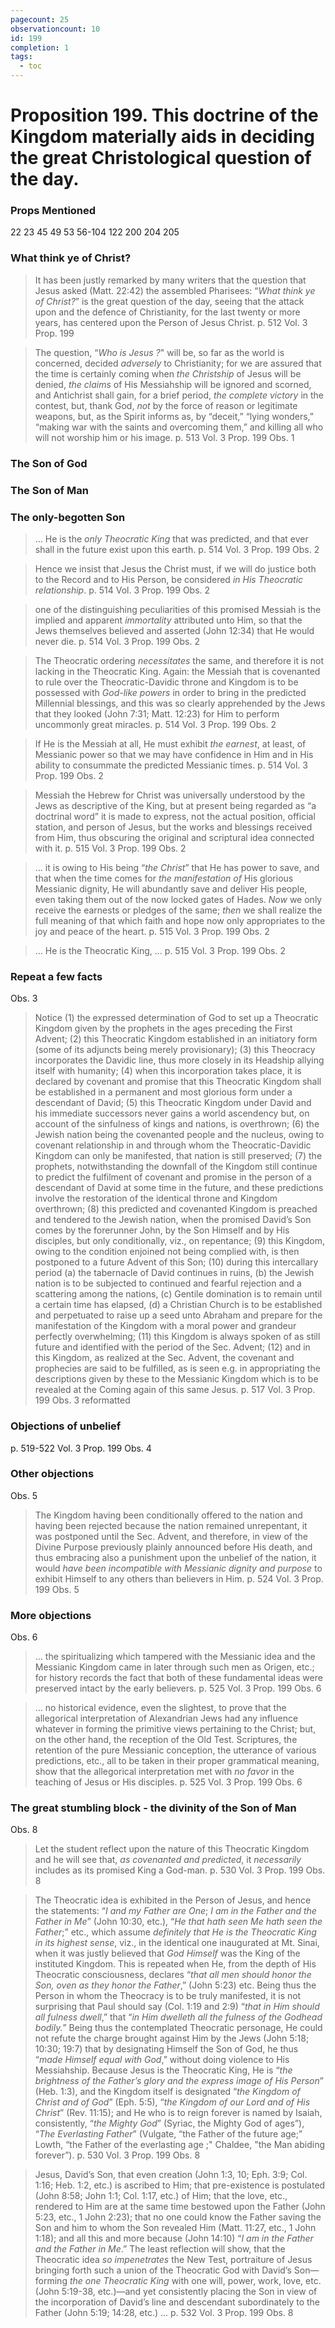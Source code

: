 ```yaml
---
pagecount: 25
observationcount: 10
id: 199
completion: 1
tags:
  - toc
---
```

# Proposition 199. This doctrine of the Kingdom materially aids in deciding the great Christological question of the day.

### Props Mentioned
22 23 45 49 53 56-104 122 200 204 205 
### What think ye of Christ?
>It has been justly remarked by many writers that the question that Jesus asked (Matt. 22:42) the assembled Pharisees: “*What think ye of Christ?*” is the great question of the day, seeing that the attack upon and the defence of Christianity, for the last twenty or more years, has centered upon the Person of Jesus Christ.
>p. 512 Vol. 3 Prop. 199

>The question, “*Who is Jesus ?*" will be, so far as the world is concerned, decided *adversely* to Christianity; for we are assured that the time is certainly coming when *the Christship* of Jesus will be denied, *the claims* of His Messiahship will be ignored and scorned, and Antichrist shall gain, for a brief period, *the complete victory* in the contest, but, thank God, *not* by the force of reason or legitimate weapons, but, as the Spirit informs as, by “deceit,” “lying wonders,” “making war with the saints and overcoming them,” and killing all who will not worship him or his image.
>p. 513 Vol. 3 Prop. 199 Obs. 1
### The Son of God
### The Son of Man
### The only-begotten Son
>... He is the *only Theocratic King* that was predicted, and that ever shall in the future exist upon this earth.
>p. 514 Vol. 3 Prop. 199 Obs. 2

>Hence we insist that Jesus the Christ must, if we will do justice both to the Record and to His Person, be considered *in His Theocratic relationship*.
>p. 514 Vol. 3 Prop. 199 Obs. 2

>one of the distinguishing peculiarities of this promised Messiah is the implied and apparent *immortality* attributed unto Him, so that the Jews themselves believed and asserted (John 12:34) that He would never die.
>p. 514 Vol. 3 Prop. 199 Obs. 2

>The Theocratic ordering *necessitates* the same, and therefore it is not lacking in the Theocratic King. Again: the Messiah that is covenanted to rule over the Theocratic-Davidic throne and Kingdom is to be possessed with *God-like powers* in order to bring in the predicted Millennial blessings, and this was so clearly apprehended by the Jews that they looked (John 7:31; Matt. 12:23) for Him to perform uncommonly great miracles.
>p. 514 Vol. 3 Prop. 199 Obs. 2

>If He is the Messiah at all, He must exhibit *the earnest*, at least, of Messianic power so that we may have confidence in Him and in His ability to consummate the predicted Messianic times.
>p. 514 Vol. 3 Prop. 199 Obs. 2

>Messiah the Hebrew for Christ was universally understood by the Jews as descriptive of the King, but at present being regarded as “a doctrinal word” it is made to express, not the actual position, official station, and person of Jesus, but the works and blessings received from Him, thus obscuring the original and scriptural idea connected with it.
>p. 515 Vol. 3 Prop. 199 Obs. 2

>... it is owing to His being “*the Christ*” that He has power to save, and that when the time comes for *the manifestation of* His glorious Messianic dignity, He will abundantly save and deliver His people, even taking them out of the now locked gates of Hades. *Now* we only receive the earnests or pledges of the same; *then* we shall realize the full meaning of that which faith and hope now only appropriates to the joy and peace of the heart.
>p. 515 Vol. 3 Prop. 199 Obs. 2

>... He is the Theocratic King, ...
>p. 515 Vol. 3 Prop. 199 Obs. 2
### Repeat a few facts
Obs. 3
>Notice 
>(1) the expressed determination of God to set up a Theocratic Kingdom given by the prophets in the ages preceding the First Advent; 
>(2) this Theocratic Kingdom established in an initiatory form (some of its adjuncts being merely provisionary); 
>(3) this Theocracy incorporates the Davidic line, thus more closely in its Headship allying itself with humanity; 
>(4) when this incorporation takes place, it is declared by covenant and promise that this Theocratic Kingdom shall be established in a permanent and most glorious form under a descendant of David; 
>(5) this Theocratic Kingdom under David and his immediate successors never gains a world ascendency but, on account of the sinfulness of kings and nations, is overthrown; 
>(6) the Jewish nation being the covenanted people and the nucleus, owing to covenant relationship in and through whom the Theocratic-Davidic Kingdom can only be manifested, that nation is still preserved; 
>(7) the prophets, notwithstanding the downfall of the Kingdom still continue to predict the fulfilment of covenant and promise in the person of a descendant of David at some time in the future, and these predictions involve the restoration of the identical throne and Kingdom overthrown; 
>(8) this predicted and covenanted Kingdom is preached and tendered to the Jewish nation, when the promised David’s Son comes by the forerunner John, by the Son Himself and by His disciples, but only conditionally, viz., on repentance; 
>(9) this Kingdom, owing to the condition enjoined not being complied with, is then postponed to a future Advent of this Son; 
>(10) during this intercallary period 
> (a) the tabernacle of David continues in ruins, 
> (b) the Jewish nation is to be subjected to continued and fearful rejection and a scattering among the nations, 
> (c) Gentile domination is to remain until a certain time has elapsed, 
> (d) a Christian Church is to be established and perpetuated to raise up a seed unto Abraham and prepare for the manifestation of the Kingdom with a moral power and grandeur perfectly overwhelming; 
>(11) this Kingdom is always spoken of as still future and identified with the period of the Sec. Advent; 
>(12) and in this Kingdom, as realized at the Sec. Advent, the covenant and prophecies are said to be fulfilled, as is seen e.g. in appropriating the descriptions given by these to the Messianic Kingdom which is to be revealed at the Coming again of this same Jesus.
>p. 517 Vol. 3 Prop. 199 Obs. 3 reformatted
### Objections of unbelief
p. 519-522 Vol. 3 Prop. 199 Obs. 4
### Other objections
Obs. 5
>The Kingdom having been conditionally offered to the nation and having been rejected because the nation remained unrepentant, it was postponed until the Sec. Advent, and therefore, in view of the Divine Purpose previously plainly announced before His death, and thus embracing also a punishment upon the unbelief of the nation, it would *have been incompatible with Messianic dignity and purpose* to exhibit Himself to any others than believers in Him.
>p. 524 Vol. 3 Prop. 199 Obs. 5
### More objections
Obs. 6
>... the spiritualizing which tampered with the Messianic idea and the Messianic Kingdom came in later through such men as Origen, etc.; for history records the fact that both of these fundamental ideas were preserved intact by the early believers.
>p. 525 Vol. 3 Prop. 199 Obs. 6

>... no historical evidence, even the slightest, to prove that the allegorical interpretation of Alexandrian Jews had any influence whatever in forming the primitive views pertaining to the Christ; but, on the other hand, the reception of the Old Test. Scriptures, the retention of the pure Messianic conception, the utterance of various predictions, etc., all to be taken in their proper grammatical meaning, show that the allegorical interpretation met with *no favor* in the teaching of Jesus or His disciples.
>p. 525 Vol. 3 Prop. 199 Obs. 6
### The great stumbling block - the divinity of the Son of Man
Obs. 8
>Let the student reflect upon the nature of this Theocratic Kingdom and he will see that, *as covenanted and predicted*, it *necessarily* includes as its promised King a God-man.
>p. 530 Vol. 3 Prop. 199 Obs. 8

>The Theocratic idea is exhibited in the Person of Jesus, and hence the statements: “*I and my Father are One*; *I am in the Father and the Father in Me*” (John 10:30, etc.), “*He that hath seen Me hath seen the Father*;” etc., which assume *definitely that He is the Theocratic King in its highest sense*, viz., in the identical one inaugurated at Mt. Sinai, when it was justly believed that *God Himself* was the King of the instituted Kingdom. This is repeated when He, from the depth of His Theocratic consciousness, declares “*that all men should honor the Son, oven as they honor the Father*,” (John 5:23) etc. Being thus the Person in whom the Theocracy is to be truly manifested, it is not surprising that Paul should say (Col. 1:19 and 2:9) “*that in Him should all fulness dwell*,” that “*in Him dwelleth all the fulness of the Godhead bodily.*” Being thus the contemplated Theocratic personage, He could not refute the charge brought against Him by the Jews (John 5:18; 10:30; 19:7) that by designating Himself the Son of God, he thus “*made Himself equal with God*,” without doing violence to His Messiahship. Because Jesus is the Theocratic King, He is “*the brightness of the Father’s glory and the express image of His Person*” (Heb. 1:3), and the Kingdom itself is designated “*the Kingdom of Christ and of God*” (Eph. 5:5), “*the Kingdom of our Lord and of His Christ*” (Rev. 11:15); and He who is to reign forever is named by Isaiah, consistently, “*the Mighty God*” (Syriac, the Mighty God of ages”), “*The Everlasting Father*” (Vulgate, “the Father of the future age;” Lowth, “the Father of the everlasting age ;" Chaldee, "the Man abiding forever”).
>p. 530 Vol. 3 Prop. 199 Obs. 8

>Jesus, David’s Son, that even creation (John 1:3, 10; Eph. 3:9; Col. 1:16; Heb. 1:2, etc.) is ascribed to Him; that pre-existence is postulated (John 8:58; John 1:1; Col. 1:17, etc.) of Him; that the love, etc., rendered to Him are at the same time bestowed upon the Father (John 5:23, etc., 1 John 2:23); that no one could know the Father saving the Son and him to whom the Son revealed Him (Matt. 11:27, etc., 1 John 1:18); and all this and more because (John 14:10) “*I am in the Father and the Father in Me*.” The least reflection will show, that the Theocratic idea *so impenetrates* the New Test, portraiture of Jesus bringing forth such a union of the Theocratic God with David’s Son—forming *the one Theocratic King* with one will, power, work, love, etc.(John 5:19-38, etc.)—and yet consistently placing the Son in view of the incorporation of David’s line and descendant subordinately to the Father (John 5:19; 14:28, etc.) ...
>p. 532 Vol. 3 Prop. 199 Obs. 8

